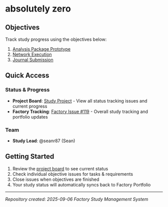 # absolutely zero

## Objectives

Track study progress using the objectives below:

1. [Analysis Package Prototype](#1)
2. [Network Execution](#2)
3. [Journal Submission](#3)

## Quick Access

### Status & Progress
- **Project Board**: [Study Project](https://github.com/users/seanr87/projects/147) - View all status tracking issues and current progress
- **Factory Tracking**: [Factory Issue #119](https://github.com/seanr87/Factory/issues/119) - Overall study tracking and portfolio updates

### Team
- **Study Lead**: @seanr87 (Sean)

## Getting Started

1. Review the [project board](https://github.com/users/seanr87/projects/147) to see current status
2. Check individual objective issues for tasks & requirements
3. Close issues when objectives are finished
4. Your study status will automatically syncs back to Factory Portfolio

---

*Repository created: 2025-09-06*
*Factory Study Management System*